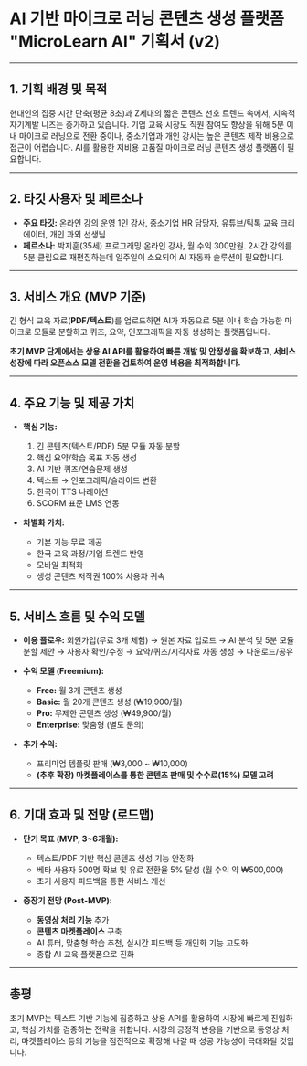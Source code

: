 # AI 기반 마이크로 러닝 콘텐츠 생성 플랫폼 "MicroLearn AI" 기획서 (v2)

---

## 1. 기획 배경 및 목적

현대인의 집중 시간 단축(평균 8초)과 Z세대의 짧은 콘텐츠 선호 트렌드 속에서, 지속적 자기계발 니즈는 증가하고 있습니다. 기업 교육 시장도 직원 참여도 향상을 위해 5분 이내 마이크로 러닝으로 전환 중이나, 중소기업과 개인 강사는 높은 콘텐츠 제작 비용으로 접근이 어렵습니다. AI를 활용한 저비용 고품질 마이크로 러닝 콘텐츠 생성 플랫폼이 필요합니다.

---

## 2. 타깃 사용자 및 페르소나

*   **주요 타깃:** 온라인 강의 운영 1인 강사, 중소기업 HR 담당자, 유튜브/틱톡 교육 크리에이터, 개인 과외 선생님
*   **페르소나:** 박지훈(35세) 프로그래밍 온라인 강사, 월 수익 300만원. 2시간 강의를 5분 클립으로 재편집하는데 일주일이 소요되어 AI 자동화 솔루션이 필요합니다.

---

## 3. 서비스 개요 (MVP 기준)

긴 형식 교육 자료(**PDF/텍스트**)를 업로드하면 AI가 자동으로 5분 이내 학습 가능한 마이크로 모듈로 분할하고 퀴즈, 요약, 인포그래픽을 자동 생성하는 플랫폼입니다.

**초기 MVP 단계에서는 상용 AI API를 활용하여 빠른 개발 및 안정성을 확보하고, 서비스 성장에 따라 오픈소스 모델 전환을 검토하여 운영 비용을 최적화합니다.**

---

## 4. 주요 기능 및 제공 가치

*   **핵심 기능:**
    1.  긴 콘텐츠(텍스트/PDF) 5분 모듈 자동 분할
    2.  핵심 요약/학습 목표 자동 생성
    3.  AI 기반 퀴즈/연습문제 생성
    4.  텍스트 → 인포그래픽/슬라이드 변환
    5.  한국어 TTS 나레이션
    6.  SCORM 표준 LMS 연동

*   **차별화 가치:**
    *   기본 기능 무료 제공
    *   한국 교육 과정/기업 트렌드 반영
    *   모바일 최적화
    *   생성 콘텐츠 저작권 100% 사용자 귀속

---

## 5. 서비스 흐름 및 수익 모델

*   **이용 플로우:** 회원가입(무료 3개 체험) → 원본 자료 업로드 → AI 분석 및 5분 모듈 분할 제안 → 사용자 확인/수정 → 요약/퀴즈/시각자료 자동 생성 → 다운로드/공유

*   **수익 모델 (Freemium):**
    *   **Free:** 월 3개 콘텐츠 생성
    *   **Basic:** 월 20개 콘텐츠 생성 (₩19,900/월)
    *   **Pro:** 무제한 콘텐츠 생성 (₩49,900/월)
    *   **Enterprise:** 맞춤형 (별도 문의)

*   **추가 수익:**
    *   프리미엄 템플릿 판매 (₩3,000 ~ ₩10,000)
    *   **(추후 확장) 마켓플레이스를 통한 콘텐츠 판매 및 수수료(15%) 모델 고려**

---

## 6. 기대 효과 및 전망 (로드맵)

*   **단기 목표 (MVP, 3~6개월):**
    *   텍스트/PDF 기반 핵심 콘텐츠 생성 기능 안정화
    *   베타 사용자 500명 확보 및 유료 전환율 5% 달성 (월 수익 약 ₩500,000)
    *   초기 사용자 피드백을 통한 서비스 개선

*   **중장기 전망 (Post-MVP):**
    *   **동영상 처리 기능** 추가
    *   **콘텐츠 마켓플레이스** 구축
    *   AI 튜터, 맞춤형 학습 추천, 실시간 피드백 등 개인화 기능 고도화
    *   종합 AI 교육 플랫폼으로 진화

---

## 총평

초기 MVP는 텍스트 기반 기능에 집중하고 상용 API를 활용하여 시장에 빠르게 진입하고, 핵심 가치를 검증하는 전략을 취합니다. 시장의 긍정적 반응을 기반으로 동영상 처리, 마켓플레이스 등의 기능을 점진적으로 확장해 나갈 때 성공 가능성이 극대화될 것입니다.
